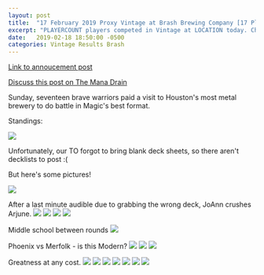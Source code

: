 ```yaml
---
layout: post
title:  "17 February 2019 Proxy Vintage at Brash Brewing Company [17 Players]"
excerpt: "PLAYERCOUNT players competed in Vintage at LOCATION today. Check out the results!"
date:   2019-02-18 18:50:00 -0500
categories: Vintage Results Brash
---
```


[Link to annoucement post](http://themanadrain.com/topic/2383/2-17-2019-houston-tx-100-proxy-vintage-brash-brewing-co)

[Discuss this post on The Mana Drain](http://themanadrain.com/topic/2420/2-17-19-proxy-vintage-brash-brewing-co-17-players)

Sunday, seventeen brave warriors paid a visit to Houston's most metal brewery to do battle in Magic's best format.

Standings:

![](https://images.lonestarlhurgoyfs.com/2019-02-17/standings.png)

Unfortunately, our TO forgot to bring blank deck sheets, so there aren't decklists to post :(

But here's some pictures!

![](https://images.lonestarlhurgoyfs.com/2019-02-17/1.jpg)

After a last minute audible due to grabbing the wrong deck, JoAnn crushes Arjune.
![](https://images.lonestarlhurgoyfs.com/2019-02-17/2.jpg)
![](https://images.lonestarlhurgoyfs.com/2019-02-17/3.jpg)
![](https://images.lonestarlhurgoyfs.com/2019-02-17/4.jpg)
![](https://images.lonestarlhurgoyfs.com/2019-02-17/5.jpg)

Middle school between rounds
![](https://images.lonestarlhurgoyfs.com/2019-02-17/6.jpg)

Phoenix vs Merfolk - is this Modern?
![](https://images.lonestarlhurgoyfs.com/2019-02-17/7.jpg)
![](https://images.lonestarlhurgoyfs.com/2019-02-17/8.jpg)
![](https://images.lonestarlhurgoyfs.com/2019-02-17/9.jpg)

Greatness at any cost.
![](https://images.lonestarlhurgoyfs.com/2019-02-17/10.jpg)
![](https://images.lonestarlhurgoyfs.com/2019-02-17/11.jpg)
![](https://images.lonestarlhurgoyfs.com/2019-02-17/12.jpg)
![](https://images.lonestarlhurgoyfs.com/2019-02-17/13.jpg)
![](https://images.lonestarlhurgoyfs.com/2019-02-17/14.jpg)
![](https://images.lonestarlhurgoyfs.com/2019-02-17/15.jpg)
![](https://images.lonestarlhurgoyfs.com/2019-02-17/16.jpg)